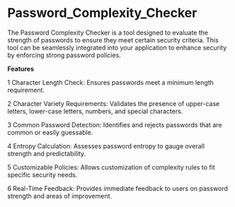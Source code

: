 # Password_Complexity_Checker
The Password Complexity Checker is a tool designed to evaluate the strength of passwords to ensure they meet certain security criteria. This tool can be seamlessly integrated into your application to enhance security by enforcing strong password policies.

**Features**

   1 Character Length Check: Ensures passwords meet a minimum length requirement.
   
   2 Character Variety Requirements: Validates the presence of upper-case letters, lower-case letters, numbers, and special characters.
   
   3 Common Password Detection: Identifies and rejects passwords that are common or easily guessable.
   
   4 Entropy Calculation: Assesses password entropy to gauge overall strength and predictability.
   
   5 Customizable Policies: Allows customization of complexity rules to fit specific security needs.
   
   6 Real-Time Feedback: Provides immediate feedback to users on password strength and areas of improvement.
